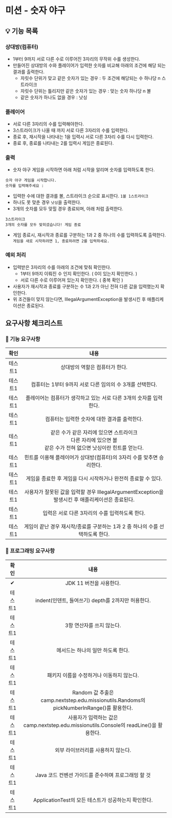 # 미션 - 숫자 야구

## 💡 **기능 목록**

### 상대방(컴퓨터)
- 1부터 9까지 서로 다른 수로 이루어진 3자리의 무작위 수를 생성한다.
- 만들어진 상대방의 수와 플레이어가 입력한 숫자를 비교해 아래의 조건에 해당 되는 결과를 출력한다.
  - 자릿수 단위가 맞고 같은 숫자가 있는 경우 : 두 조건에 해당되는 수 하나당 n 스트라이크
  - 자릿수 단위는 틀리지만 같은 숫자가 있는 경우 : 맞는 숫자 하나당 n 볼
  - 같은 숫자가 하나도 없을 경우 : 낫싱

### 플레이어
- 서로 다른 3자리의 수를 입력해야한다.
- 3스트라이크가 나올 때 까지 서로 다른 3자리의 수를 입력한다.
- 종료 후, 재시작을 나타내는 1을 입력시 서로 다른 3자리 수를 다시 입력한다.
- 종료 후, 종료를 나타내는 2를 입력시 게임은 종료된다.

### 출력 
- 숫자 야구 게임을 시작하면 아래 처럼 시작을 알리며 숫자를 입력하도록 한다.
````
숫자 야구 게임을 시작합니다.
숫자를 입력해주세요 :
````
- 입력한 수에 대한 결과를 볼, 스트라이크 순으로 표시한다. ``1볼 1스트라이크``
- 하나도 못 맞춘 경우 ``낫싱``을 출력한다.
- 3개의 숫자를 모두 맞힐 경우 종료되며, 아래 처럼 출력한다.<br>
````
3스트라이크
3개의 숫자를 모두 맞히셨습니다! 게임 종료
````
- 게임 종료시, 재시작과 종료를 구분하는 1과 2 중 하나의 수를 입력하도록 출력한다.
``게임을 새로 시작하려면 1, 종료하려면 2를 입력하세요.``

### 예외 처리
- 입력받은 3자리의 수를 아래의 조건에 맞춰 확인한다.
  - 1부터 9까지 이뤄진 수 인지 확인한다. ( 0이 있는지 확인한다. )
  - 서로 다른 수로 이루어져 있는지 확인한다. ( 중복 확인 )
- 사용자가 재시작과 종료를 구분하는 수 1과 2가 아닌 전혀 다른 값을 입력했는지 확인한다.
- 위 조건들이 맞지 않는다면, IllegalArgumentException을 발생시킨 후 애플리케이션은 종료된다.

## **요구사항 체크리스트**

### 🚀 기능 요구사항
|  확인  |                                   내용                                   |
|:----:|:----------------------------------------------------------------------:|
|테스트1|                           상대방의 역할은 컴퓨터가 한다.                            |
|  테스트1   |                   컴퓨터는 1부터 9까지 서로 다른 임의의 수 3개를 선택한다.                   |
|테스트1|               플레이어는 컴퓨터가 생각하고 있는 서로 다른 3개의 숫자를 입력한다.                |
|테스트1|                       컴퓨터는 입력한 숫자에 대한 결과를 출력한다.                        |
| 테스트1 | 같은 수가 같은 자리에 있으면 스트라이크<br/>다른 자리에 있으면 볼<br/>같은 수가 전혀 없으면 낫싱이란 힌트를 얻는다. |
| 테스트1 |                힌트를 이용해 플레이어가 상대방(컴퓨터)의 3자리 수를 맞추면 승리한다.                |
|테스트1|                  게임을 종료한 후 게임을 다시 시작하거나 완전히 종료할 수 있다.                  |
|테스트1|   사용자가 잘못된 값을 입력할 경우 IllegalArgumentException을 발생시킨 후 애플리케이션은 종료된다.    |
|테스트1|                      입력은 서로 다른 3자리의 수를 입력하도록 한다.                       |
|테스트1|             게임이 끝난 경우 재시작/종료를 구분하는 1과 2 중 하나의 수를 선택하도록 한다.             |

### 🎯 프로그래밍 요구사항
|  확인  |                                       내용                                        |
|:----:|:-------------------------------------------------------------------------------:|
|  ✔   |                                JDK 11 버전을 사용한다.                                 |
| 테스트1 |                       indent(인덴트, 들여쓰기) depth를 2까지만 허용한다.                       |
| 테스트1 |                                 3항 연산자를 쓰지 않는다.                                 |
| 테스트1 |                               메서드는 하나의 일만 하도록 한다.                               |
| 테스트1 |                             패키지 이름을 수정하거나 이동하지 않는다.                             |
| 테스트1 | Random 값 추출은 camp.nextstep.edu.missionutils.Randoms의 pickNumberInRange()를 활용한다. |
| 테스트1 |     사용자가 입력하는 값은 camp.nextstep.edu.missionutils.Console의 readLine()을 활용한다.      |
| 테스트1 |                               외부 라이브러리를 사용하지 않는다.                               |
| 테스트1 |                         Java 코드 컨벤션 가이드를 준수하며 프로그래밍 할 것                         |
| 테스트1 |                      ApplicationTest의 모든 테스트가 성공하는지 확인한다.                       |



